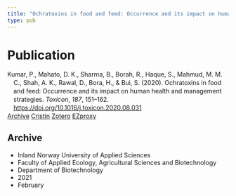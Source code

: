 ```yaml
---
title: "Ochratoxins in food and feed: Occurrence and its impact on human health and management strategies"
type: pub
---
```

<h1>Publication</h1>
<article id="csl-bib-container-PGYLZF4A" class="csl-bib-container">
  <div class="csl-bib-body" style="line-height: 1.35; padding-left: 1em; text-indent:-1em;">
  <div class="csl-entry">Kumar, P., Mahato, D. K., Sharma, B., Borah, R., Haque, S., Mahmud, M. M. C., Shah, A. K., Rawal, D., Bora, H., &amp; Bui, S. (2020). Ochratoxins in food and feed: Occurrence and its impact on human health and management strategies. <i>Toxicon</i>, <i>187</i>, 151&#x2013;162. <a href="https://doi.org/10.1016/j.toxicon.2020.08.031">https://doi.org/10.1016/j.toxicon.2020.08.031</a></div>
</div>
  <div class="csl-bib-buttons">
    <a href="#taxonomy-article-PGYLZF4A" class="csl-bib-button">Archive</a>
    <a href="https://app.cristin.no/results/show.jsf?id=1893691" alt="Cristin URL" class="csl-bib-button">Cristin</a>
    <a href="http://zotero.org/groups/5022929/items/PGYLZF4A" alt="Zotero URL" class="csl-bib-button">Zotero</a>
    <a href="http://ezproxy.inn.no/login?url=https://doi.org/10.1016/j.toxicon.2020.08.031" class="csl-bib-button">EZproxy</a>
  </div>
  <div id="csl-bib-meta-container-PGYLZF4A"></div>
</article>
<div id="csl-bib-meta-PGYLZF4A" class="csl-bib-meta">
  <article id="taxonomy-article-PGYLZF4A" class="taxonomy-article">
    <h1>Archive</h1>
    <ul>
      <li>Inland Norway University of Applied Sciences</li>
      <li>Faculty of Applied Ecology, Agricultural Sciences and Biotechnology</li>
      <li>Department of Biotechnology</li>
      <li>2021</li>
      <li>February</li>
    </ul>
  </article>
</div>
